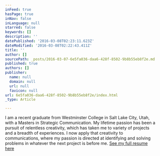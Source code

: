 ```yaml
---
inFeed: true
hasPage: true
inNav: false
inLanguage: null
starred: false
keywords: []
description: ''
datePublished: '2016-03-08T02:23:11.623Z'
dateModified: '2016-03-08T02:22:43.411Z'
title: ''
author: []
sourcePath: _posts/2016-03-07-6e5fa036-daa6-428f-8502-9b8b55eb8f2e.md
published: true
authors: []
publisher:
  name: null
  domain: null
  url: null
  favicon: null
url: 6e5fa036-daa6-428f-8502-9b8b55eb8f2e/index.html
_type: Article

---
```

I am a recent graduate from Westminster College in Salt Lake City, Utah, with a Masters in Strategic Communication. My lifetime passion has been a pursuit of relentless creativity, which has taken me to variety of projects and a breadth of experiences. I now apply that creativity to communications, where my passion is directed at identifying and solving problems in whatever the next project is before me. [See my full resume here][0]

[0]: https://drive.google.com/file/d/0B_3Bn2B5HlnMdm1mSnFpakVPeE0/view?usp=sharing
